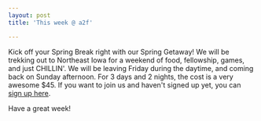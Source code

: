```yaml
---
layout: post
title: 'This week @ a2f'

---
```


Kick off your Spring Break right with our Spring Getaway! We will be trekking out to Northeast Iowa for a weekend of food, fellowship, games, and just CHILLIN'. We will be leaving Friday during the daytime, and coming back on Sunday afternoon. For 3 days and 2 nights, the cost is a very awesome $45. If you want to join us and haven't signed up yet, you can [sign up here](https://docs.google.com/spreadsheet/viewform?formkey=dFo2V2RKeEZSa1ZRajVSdjQ2YXhXZWc6MQ#gid=0).

Have a great week!
